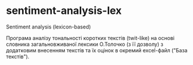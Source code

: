 # sentiment-analysis-lex
Sentiment analysis (lexicon-based)

Програма аналізу тональності коротких текстів (twit-like) на основі словника загальновживаної лексики О.Толочко (з її дозволу) з додатковим внесенням текстів та їх оцінок в окремий excel-файл ("База текстів"). 
